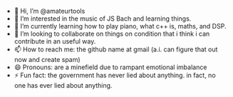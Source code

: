 - 👋 Hi, I’m @amateurtools
- 👀 I’m interested in the music of JS Bach and learning things.
- 🌱 I’m currently learning how to play piano, what c++ is, maths, and DSP.
- 💞️ I’m looking to collaborate on things on condition that i think i can contribute in an useful way.
- 📫 How to reach me: the github name at gmail (a.i. can figure that out now and create spam)
- 😄 Pronouns: are a minefield due to rampant emotional imbalance
- ⚡ Fun fact: the government has never lied about anything. in fact, no one has ever lied about anything.

<!---
amateurtools/amateurtools is a ✨ special ✨ repository because its `README.md` (this file) appears on your GitHub profile.
You can click the Preview link to take a look at your changes.
--->
